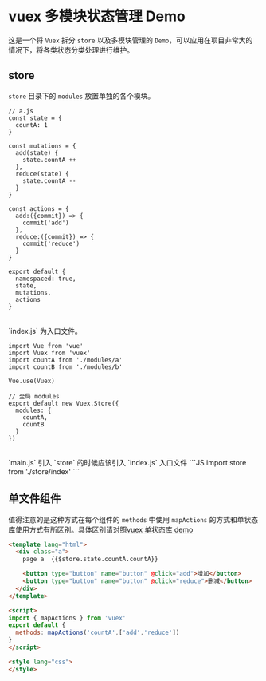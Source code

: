 # vuex 多模块状态管理 Demo
这是一个将 `Vuex` 拆分 `store` 以及多模块管理的 `Demo`，可以应用在项目非常大的情况下，将各类状态分类处理进行维护。

## store
`store` 目录下的 `modules` 放置单独的各个模块。

```JS
// a.js
const state = {
  countA: 1
}

const mutations = {
  add(state) {
    state.countA ++
  },
  reduce(state) {
    state.countA --
  }
}

const actions = {
  add:({commit}) => {
    commit('add')
  },
  reduce:({commit}) => {
    commit('reduce')
  }
}

export default {
  namespaced: true,
  state,
  mutations,
  actions
}
```
<br>
`index.js` 为入口文件。

```JS
import Vue from 'vue'
import Vuex from 'vuex'
import countA from './modules/a'
import countB from './modules/b'

Vue.use(Vuex)

// 全局 modules
export default new Vuex.Store({
  modules: {
    countA,
    countB
  }
})
```

<br>
`main.js` 引入 `store` 的时候应该引入 `index.js` 入口文件
```JS
import store from './store/index'
```

## 单文件组件
值得注意的是这种方式在每个组件的 `methods` 中使用 `mapActions` 的方式和单状态库使用方式有所区别。具体区别请对照[vuex 单状态库 demo]()
```HTML
<template lang="html">
  <div class="a">
    page a  {{$store.state.countA.countA}}

    <button type="button" name="button" @click="add">增加</button>
    <button type="button" name="button" @click="reduce">删减</button>
  </div>
</template>

<script>
import { mapActions } from 'vuex'
export default {
  methods: mapActions('countA',['add','reduce'])
}
</script>

<style lang="css">
</style>
```
